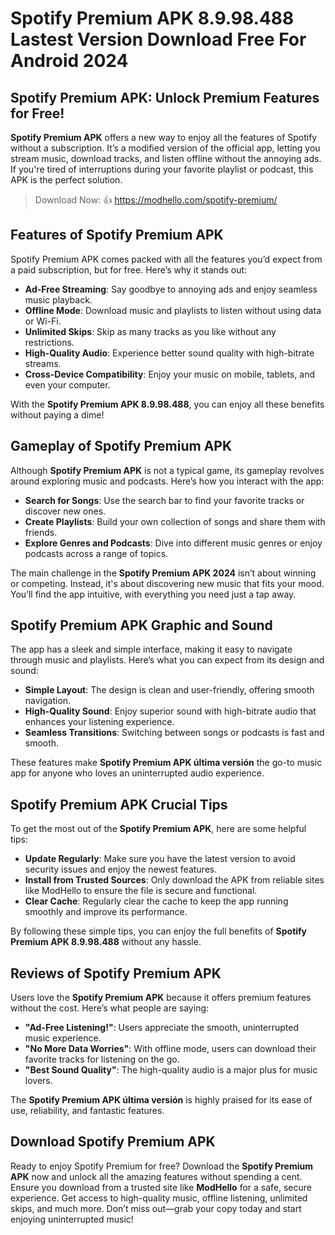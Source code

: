 # Spotify Premium APK 8.9.98.488 Lastest Version Download Free For Android 2024

## Spotify Premium APK: Unlock Premium Features for Free!

**Spotify Premium APK** offers a new way to enjoy all the features of Spotify without a subscription. It’s a modified version of the official app, letting you stream music, download tracks, and listen offline without the annoying ads. If you're tired of interruptions during your favorite playlist or podcast, this APK is the perfect solution.

>Download Now: 👍 https://modhello.com/spotify-premium/

## Features of Spotify Premium APK

Spotify Premium APK comes packed with all the features you’d expect from a paid subscription, but for free. Here’s why it stands out:

- **Ad-Free Streaming**: Say goodbye to annoying ads and enjoy seamless music playback.
- **Offline Mode**: Download music and playlists to listen without using data or Wi-Fi.
- **Unlimited Skips**: Skip as many tracks as you like without any restrictions.
- **High-Quality Audio**: Experience better sound quality with high-bitrate streams.
- **Cross-Device Compatibility**: Enjoy your music on mobile, tablets, and even your computer.

With the **Spotify Premium APK 8.9.98.488**, you can enjoy all these benefits without paying a dime!

## Gameplay of Spotify Premium APK

Although **Spotify Premium APK** is not a typical game, its gameplay revolves around exploring music and podcasts. Here’s how you interact with the app:

- **Search for Songs**: Use the search bar to find your favorite tracks or discover new ones.
- **Create Playlists**: Build your own collection of songs and share them with friends.
- **Explore Genres and Podcasts**: Dive into different music genres or enjoy podcasts across a range of topics.

The main challenge in the **Spotify Premium APK 2024** isn’t about winning or competing. Instead, it's about discovering new music that fits your mood. You’ll find the app intuitive, with everything you need just a tap away.

## Spotify Premium APK Graphic and Sound

The app has a sleek and simple interface, making it easy to navigate through music and playlists. Here’s what you can expect from its design and sound:

- **Simple Layout**: The design is clean and user-friendly, offering smooth navigation.
- **High-Quality Sound**: Enjoy superior sound with high-bitrate audio that enhances your listening experience.
- **Seamless Transitions**: Switching between songs or podcasts is fast and smooth.

These features make **Spotify Premium APK última versión** the go-to music app for anyone who loves an uninterrupted audio experience.

## Spotify Premium APK Crucial Tips

To get the most out of the **Spotify Premium APK**, here are some helpful tips:

- **Update Regularly**: Make sure you have the latest version to avoid security issues and enjoy the newest features.
- **Install from Trusted Sources**: Only download the APK from reliable sites like ModHello to ensure the file is secure and functional.
- **Clear Cache**: Regularly clear the cache to keep the app running smoothly and improve its performance.

By following these simple tips, you can enjoy the full benefits of **Spotify Premium APK 8.9.98.488** without any hassle.

## Reviews of Spotify Premium APK

Users love the **Spotify Premium APK** because it offers premium features without the cost. Here’s what people are saying:

- **"Ad-Free Listening!"**: Users appreciate the smooth, uninterrupted music experience.
- **"No More Data Worries"**: With offline mode, users can download their favorite tracks for listening on the go.
- **"Best Sound Quality"**: The high-quality audio is a major plus for music lovers.

The **Spotify Premium APK última versión** is highly praised for its ease of use, reliability, and fantastic features.

## Download Spotify Premium APK

Ready to enjoy Spotify Premium for free? Download the **Spotify Premium APK** now and unlock all the amazing features without spending a cent. Ensure you download from a trusted site like **ModHello** for a safe, secure experience. Get access to high-quality music, offline listening, unlimited skips, and much more. Don’t miss out—grab your copy today and start enjoying uninterrupted music!

